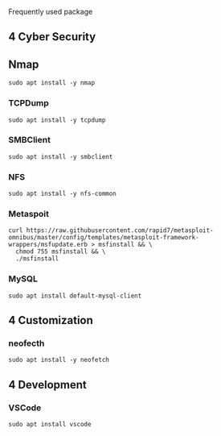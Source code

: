 Frequently used package
## 4 Cyber Security
## Nmap
```shell
sudo apt install -y nmap
```
### TCPDump
```shell 
sudo apt install -y tcpdump
```
### SMBClient
```shell
sudo apt install -y smbclient
```
### NFS
```shell
sudo apt install -y nfs-common
```
### Metaspoit
```shell
curl https://raw.githubusercontent.com/rapid7/metasploit-omnibus/master/config/templates/metasploit-framework-wrappers/msfupdate.erb > msfinstall && \
  chmod 755 msfinstall && \
  ./msfinstall
```
### MySQL
```shell
sudo apt install default-mysql-client
```
## 4 Customization
### neofecth
```shell 
sudo apt install -y neofetch 
```
## 4 Development
### VSCode
```shell
sudo apt install vscode
```
### 
